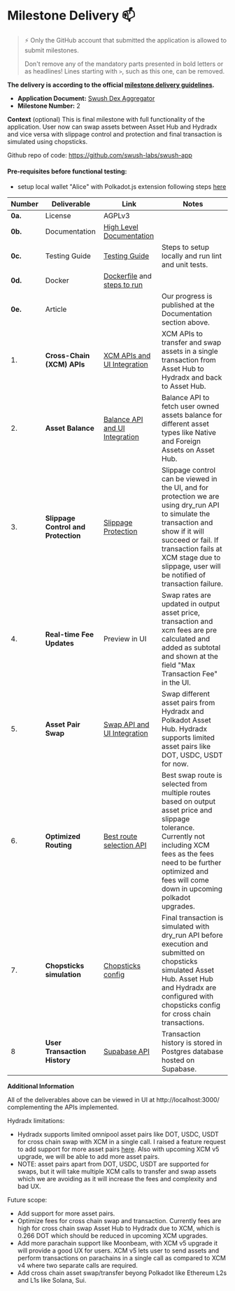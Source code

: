 # Milestone Delivery :mailbox:

> ⚡ Only the GitHub account that submitted the application is allowed to submit milestones. 
> 
> Don't remove any of the mandatory parts presented in bold letters or as headlines! Lines starting with `>`, such as this one, can be removed.

**The delivery is according to the official [milestone delivery guidelines](https://github.com/w3f/Grants-Program/blob/master/docs/Support%20Docs/milestone-deliverables-guidelines.md).**  

* **Application Document:** [Swush Dex Aggregator](https://github.com/w3f/Grants-Program/blob/master/applications/swush-dex-aggregator.md)
* **Milestone Number:** 2

**Context** (optional)
This is final milestone with full functionality of the application. User now can swap assets between
 Asset Hub and Hydradx and vice versa with slippage control and protection and final transaction is simulated using chopsticks. 

Github repo of code: https://github.com/swush-labs/swush-app

#### Pre-requisites before functional testing:
- setup local wallet "Alice" with Polkadot.js extension following steps
 [here](https://github.com/swush-labs/swush-app/blob/dev-v2/docs/get-started/test-wallet-setup.md)
 

| Number | Deliverable | Link | Notes |
| --- | --- | --- | --- |
| **0a.** | License | AGPLv3  | 
| **0b.** | Documentation | [High Level Documentation](https://github.com/swush-labs/swush-app/blob/dev-v2/docs/api/HIGH_LEVEL_DESIGN.md) | 
| **0c.** | Testing Guide | [Testing Guide](https://github.com/swush-labs/swush-app?tab=readme-ov-file#getting-started) | Steps to setup locally and run lint and unit tests. |
| **0d.** | Docker | [Dockerfile](https://github.com/swush-labs/swush-app/blob/dev-v2/docker-compose.yml) and [steps to run](https://github.com/swush-labs/swush-app?tab=readme-ov-file#docker-development-environment) | 
| **0e.** | Article | | Our progress is published at the Documentation section above.
| 1. | **Cross-Chain (XCM) APIs** | [XCM APIs and UI Integration](https://github.com/swush-labs/swush-app/blob/dev-v2/apps/web/src/components/swap/hooks/useAssetConversionSwap.ts) | XCM APIs to transfer and swap assets in a single transaction from Asset Hub to Hydradx and back to Asset Hub.
| 2. | **Asset Balance** | [Balance API and UI Integration](https://github.com/swush-labs/swush-app/blob/dev-v2/apps/web/src/lib/api.ts#L119) | Balance API to fetch user owned assets balance for different asset types like Native and Foreign Assets on Asset Hub.
| 3. | **Slippage Control and Protection** | [Slippage Protection](https://github.com/swush-labs/swush-app/blob/dev-v2/apps/web/src/components/swap/hooks/useAssetConversionSwap.ts#L181-L243) | Slippage control can be viewed in the UI, and for protection we are using dry_run API to simulate the transaction and show if it will succeed or fail. If transaction fails at XCM stage due to slippage, user will be notified of transaction failure.
| 4. | **Real-time Fee Updates** | Preview in UI | Swap rates are updated in output asset price, transaction and xcm fees are pre calculated and added as subtotal and shown at the field "Max Transaction Fee" in the UI.
| 5. | **Asset Pair Swap** | [Swap API and UI Integration](https://github.com/swush-labs/swush-app/blob/dev-v2/apps/web/src/components/swap/hooks/useAssetConversionSwap.ts) | Swap different asset pairs from Hydradx and Polkadot Asset Hub. Hydradx supports limited asset pairs like DOT, USDC, USDT for now.
| 6. | **Optimized Routing** | [Best route selection API](https://github.com/swush-labs/swush-app/blob/dev-v2/packages/api/src/routes/assets.ts#L24-L55) |  Best swap route is selected from multiple routes based on output asset price and slippage tolerance. Currently not including XCM fees as the fees need to be further optimized and fees will come down in upcoming polkadot upgrades.
| 7. | **Chopsticks simulation** | [Chopsticks config](https://github.com/swush-labs/swush-app/tree/dev-v2/packages/chopsticks/config) | Final transaction is simulated with dry_run API before execution and submitted on chopsticks simulated Asset Hub. Asset Hub and Hydradx are configured with chopsticks config for cross chain transactions.
| 8 | **User Transaction History** | [Supabase API](https://github.com/swush-labs/swush-app/blob/dev-v2/apps/web/src/services/swapHistoryService.ts) | Transaction history is stored in Postgres database hosted on Supabase.


**Additional Information**

All of the deliverables above can be viewed in UI at http://localhost:3000/ complementing the APIs implemented.


Hydradx limitations: 
- Hydradx supports limited omnipool asset pairs like DOT, USDC, USDT for cross chain swap with XCM in a single call. I raised a feature request to add support for more asset pairs [here](https://github.com/galacticcouncil/hydration-node/issues/1073). Also with upcoming XCM v5 upgrade, we will be able to add more asset pairs.
- NOTE: asset pairs apart from DOT, USDC, USDT are supported for swaps, but it will take multiple XCM calls to transfer and swap assets which we are avoiding as it will increase the fees and complexity and bad UX.

Future scope: </br>
- Add support for more asset pairs.
- Optimize fees for cross chain swap and transaction. Currently fees are high for cross chain swap Asset Hub to Hydradx due to XCM, which is 0.266 DOT which should be reduced in upcoming XCM upgrades.
- Add more parachain support like Moonbeam, with XCM v5 upgrade it will provide a good UX for users. XCM v5 lets user to send assets and perform transactions on parachains in a single call as compared to XCM v4 where two separate calls are required.
- Add cross chain asset swap/transfer beyong Polkadot like Ethereum L2s and L1s like Solana, Sui.
